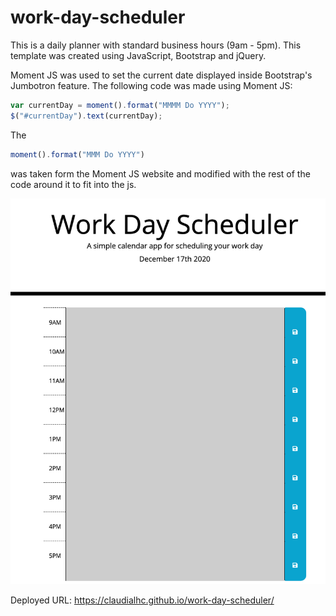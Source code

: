 # work-day-scheduler
This is a daily planner with standard business hours (9am - 5pm). This template was created using JavaScript, Bootstrap and jQuery. 

Moment JS was used to set the current date displayed inside Bootstrap's Jumbotron feature. The following code was made using Moment JS: 

```js
var currentDay = moment().format("MMMM Do YYYY");
$("#currentDay").text(currentDay);
``` 

The 
```js 
moment().format("MMM Do YYYY")
```
was taken form the Moment JS website and modified with the rest of the code around it to fit into the js.

![screen shot](DailySchedule.png)


Deployed URL: https://claudialhc.github.io/work-day-scheduler/

